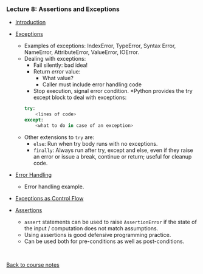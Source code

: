 ### Lecture 8: Assertions and Exceptions

* [Introduction](https://www.youtube.com/watch?v=9bsFTZT7Cr8)

* [Exceptions](https://www.youtube.com/watch?v=o-dCfTwhMag)
  * Examples of exceptions: IndexError, TypeError, Syntax Error, NameError, AttributeError, ValueError, IOError.
  * Dealing with exceptions:
    * Fail silently: bad idea!
    * Return _error_ value:
      * What value? 
      * Caller must include error handling code
    * Stop execution, signal error condition.
  *Python provides the try except block to deal with exceptions:
    ```python
    try:
        <lines of code>
    except:
        <what to do in case of an exception>
    ```
  * Other extensions to `try` are:
    * `else`: Run when try body runs with no exceptions.
    * `finally`: Always run after try, except and else, even if they raise an error or issue a break, continue or return;
    useful for cleanup code.

* [Error Handling](https://www.youtube.com/watch?v=_mlbioa1mNk)
  * Error handling example.
  
* [Exceptions as Control Flow](https://www.youtube.com/watch?v=trWUo8ZakeA)

* [Assertions](https://www.youtube.com/watch?v=Xh9abDGtg7I)
  * `assert` statements can be used to raise `AssertionError` if the state of the input / computation does not match assumptions.
  * Using assertions is good defensive programming practice.
  * Can be used both for pre-conditions as well as post-conditions.

<br>

[Back to course notes](../Course_Notes.md)
